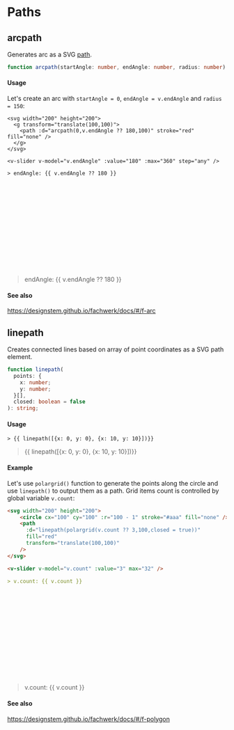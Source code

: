 # Paths

## arcpath

Generates arc as a SVG [path](https://developer.mozilla.org/en-US/docs/Web/SVG/Tutorial/Paths).

```ts
function arcpath(startAngle: number, endAngle: number, radius: number): string;
```

#### Usage

Let's create an arc with `startAngle = 0`, `endAngle = v.endAngle` and `radius = 150`:

```md{3}
<svg width="200" height="200">
  <g transform="translate(100,100)">
    <path :d="arcpath(0,v.endAngle ?? 180,100)" stroke="red" fill="none" />
  </g>
</svg>

<v-slider v-model="v.endAngle" :value="180" :max="360" step="any" />

> endAngle: {{ v.endAngle ?? 180 }}
```

<svg width="200" height="200">
  <g transform="translate(100,100)">
    <path :d="arcpath(0,v.endAngle ?? 180,100)" stroke="red" fill="none" />
  </g>
</svg>

<v-slider v-model="v.endAngle" :value="180" :max="360" step="any" />

> endAngle: {{ v.endAngle ?? 180 }}

#### See also

https://designstem.github.io/fachwerk/docs/#/f-arc

## linepath

Creates connected lines based on array of point coordinates as a SVG path element.

```ts
function linepath(
  points: {
    x: number;
    y: number;
  }[],
  closed: boolean = false
): string;
```

#### Usage

```
> {{ linepath([{x: 0, y: 0}, {x: 10, y: 10}])}}
```

> {{ linepath([{x: 0, y: 0}, {x: 10, y: 10}])}}

#### Example

Let's use `polargrid()` function to generate the points along the circle and use `linepath()` to output them as a path. Grid items count is controlled by global variable `v.count`:

```md
<svg width="200" height="200">
    <circle cx="100" cy="100" :r="100 - 1" stroke="#aaa" fill="none" />
    <path
      :d="linepath(polargrid(v.count ?? 3,100,closed = true))"
      fill="red"
      transform="translate(100,100)"
    />
</svg>

<v-slider v-model="v.count" :value="3" max="32" />

> v.count: {{ v.count }}
```

<svg width="200" height="200">
    <circle cx="100" cy="100" :r="100 - 1" stroke="#aaa" fill="none" />
    <path
      :d="linepath(polargrid(v.count ?? 3,100,closed = true))"
      fill="red"
      transform="translate(100,100)"
    />
</svg>

<v-slider v-model="v.count" :value="3" max="32" />

> v.count: {{ v.count }}

#### See also

https://designstem.github.io/fachwerk/docs/#/f-polygon
